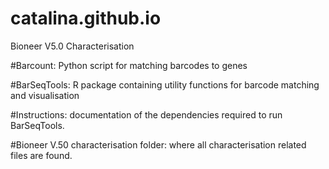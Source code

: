 # catalina.github.io
Bioneer V5.0 Characterisation

#Barcount:
Python script for matching barcodes to genes

#BarSeqTools:
R package containing utility functions for barcode matching and visualisation

#Instructions: documentation of the dependencies required to run BarSeqTools.

#Bioneer V.50 characterisation folder: where all characterisation related files are found.
